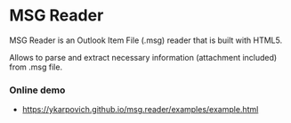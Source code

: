 # MSG Reader

MSG Reader is an Outlook Item File (.msg) reader that is built with HTML5. 

Allows to parse and extract necessary information (attachment included) from .msg file. 


### Online demo

+ https://ykarpovich.github.io/msg.reader/examples/example.html

